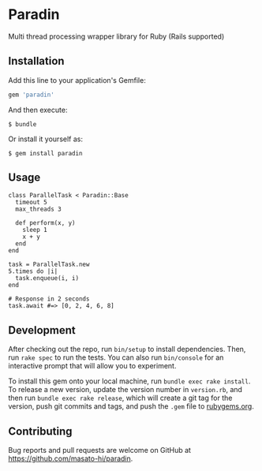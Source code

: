 # Paradin

Multi thread processing wrapper library for Ruby (Rails supported)

## Installation

Add this line to your application's Gemfile:

```ruby
gem 'paradin'
```

And then execute:

    $ bundle

Or install it yourself as:

    $ gem install paradin

## Usage

```
class ParallelTask < Paradin::Base
  timeout 5
  max_threads 3

  def perform(x, y)
    sleep 1
    x + y
  end
end

task = ParallelTask.new
5.times do |i|
  task.enqueue(i, i)
end

# Response in 2 seconds
task.await #=> [0, 2, 4, 6, 8]
```

## Development

After checking out the repo, run `bin/setup` to install dependencies. Then, run `rake spec` to run the tests. You can also run `bin/console` for an interactive prompt that will allow you to experiment.

To install this gem onto your local machine, run `bundle exec rake install`. To release a new version, update the version number in `version.rb`, and then run `bundle exec rake release`, which will create a git tag for the version, push git commits and tags, and push the `.gem` file to [rubygems.org](https://rubygems.org).

## Contributing

Bug reports and pull requests are welcome on GitHub at https://github.com/masato-hi/paradin.
